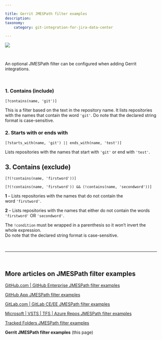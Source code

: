 ```yaml
---

title: Gerrit JMESPath filter examples
description:
taxonomy:
    category: git-integration-for-jira-data-center

---
```


![](/wp-content/uploads/gerrit-banner-logo.png)

&nbsp;

An optional JMESPath filter can be configured when adding Gerrit integrations.

&nbsp;

### 1\. Contains (include)

`[?contains(name, 'git')]`

This is a filter based on the text in the repository name. It lists repositories with the names that contain the word `'git'`. Do note that the declared string format is case-sensitive.

### 2\. Starts with or ends with

`[?starts_with(name, 'git') || ends_with(name, 'test')]`

Lists repositories with the names that start with `'git'` or end with `'test'`.

## 3\. Contains (exclude)

`[?(!contains(name, 'firstword'))]`

`[?(!contains(name, 'firstword')) && (!contains(name, 'secondword'))]`

**1** – Lists repositories with the names that do not contain the word `'firstword'`.

**2** – Lists repositories with the names that either do not contain the words `'firstword'` OR `'secondword'`.

<div class="bbb-callout bbb--note">
    <div class="irow">
    <div class="ilogobox">
        <span class="logoimg"></span>
    </div>
    <div class="imsgbox">
        The <code>!condition</code> must be wrapped in a parenthesis so it won’t invert the whole expression.
    </div>
    </div>
</div>

<div class="bbb-callout bbb--info">
    <div class="irow">
    <div class="ilogobox">
        <span class="logoimg"></span>
    </div>
    <div class="imsgbox">
        Do note that the declared string format is case-sensitive.
    </div>
    </div>
</div>

&nbsp;
* * *
&nbsp;

## More articles on JMESPath filter examples

[GitHub.com \| GitHub Enterprise JMESPath filter examples](/git-integration-for-jira-data-center/GitHub-GitHub-Enterprise-JMESPath-filter-examples-gij-self-managed)

[GitHub App JMESPath filter examples](/git-integration-for-jira-data-center/GitHub-App-JMESPath-filter-examples-gij-self-managed)

[GitLab.com \| GitLab CE/EE JMESPath filter examples](/git-integration-for-jira-data-center/GitLab-GitLab-CE-EE-JMESPath-filter-examples-gij-self-managed)

[Microsoft \| VSTS \| TFS \| Azure Repos JMESPath filter examples](/git-integration-for-jira-data-center/Microsoft-VSTS-TFS-Azure-Repos-JMESPath-filter-examples-gij-self-managed)

[Tracked Folders JMESPath filter examples](/git-integration-for-jira-data-center/Tracked-Folders-JMESPath-filter-examples-gij-self-managed)

**Gerrit JMESPath filter examples** (this page)

